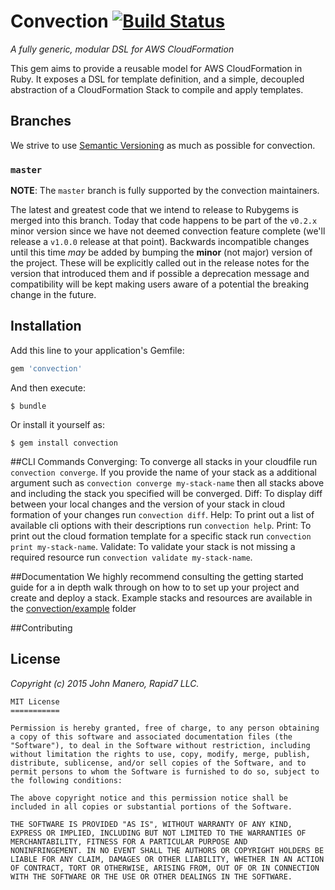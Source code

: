# Convection [![Build Status](https://travis-ci.org/rapid7/convection.svg)](https://travis-ci.org/rapid7/convection)
_A fully generic, modular DSL for AWS CloudFormation_

This gem aims to provide a reusable model for AWS CloudFormation in Ruby. It exposes a DSL for template definition, and a simple, decoupled abstraction of a CloudFormation Stack to compile and apply templates.

## Branches
We strive to use [Semantic Versioning](http://semver.org) as much as possible for convection.

### `master`
**NOTE**: The `master` branch is fully supported by the convection maintainers.

The latest and greatest code that we intend to release to Rubygems is merged into this branch.
Today that code happens to be part of the `v0.2.x` minor version since we have not deemed convection feature complete (we'll release a `v1.0.0` release at that point).
Backwards incompatible changes until this time *may* be added by bumping the **minor** (not major) version of the project. These will be explicitly called out in the release notes for the version that introduced them and if possible a deprecation message and compatibility will be kept making users aware of a potential the breaking change in the future.

## Installation
Add this line to your application's Gemfile:

```ruby
gem 'convection'
```

And then execute:

    $ bundle

Or install it yourself as:

    $ gem install convection

##CLI Commands
Converging:
To converge all stacks in your cloudfile run `convection converge`. If you provide the name of your stack as a additional argument such as `convection converge my-stack-name` then all stacks above and including the stack you specified will be converged.
Diff:
To display diff between your local changes and the version of your stack in cloud formation of your changes run `convection diff`.
Help:
To print out a list of available cli options with their descriptions run `convection help`.
Print:
To print out the cloud formation template for a specific stack run `convection print my-stack-name`.
Validate:
To validate your stack is not missing a required resource run `convection validate my-stack-name`.

##Documentation
We highly recommend consulting the getting started guide for a in depth walk through on how to to set up your project and create and deploy a stack. Example stacks and resources are available in the [convection/example](https://github.com/rapid7/convection/tree/master/example) folder

##Contributing


## License
_Copyright (c) 2015 John Manero, Rapid7 LLC._

```
MIT License
===========

Permission is hereby granted, free of charge, to any person obtaining
a copy of this software and associated documentation files (the
"Software"), to deal in the Software without restriction, including
without limitation the rights to use, copy, modify, merge, publish,
distribute, sublicense, and/or sell copies of the Software, and to
permit persons to whom the Software is furnished to do so, subject to
the following conditions:

The above copyright notice and this permission notice shall be
included in all copies or substantial portions of the Software.

THE SOFTWARE IS PROVIDED "AS IS", WITHOUT WARRANTY OF ANY KIND,
EXPRESS OR IMPLIED, INCLUDING BUT NOT LIMITED TO THE WARRANTIES OF
MERCHANTABILITY, FITNESS FOR A PARTICULAR PURPOSE AND
NONINFRINGEMENT. IN NO EVENT SHALL THE AUTHORS OR COPYRIGHT HOLDERS BE
LIABLE FOR ANY CLAIM, DAMAGES OR OTHER LIABILITY, WHETHER IN AN ACTION
OF CONTRACT, TORT OR OTHERWISE, ARISING FROM, OUT OF OR IN CONNECTION
WITH THE SOFTWARE OR THE USE OR OTHER DEALINGS IN THE SOFTWARE.

```
